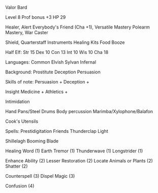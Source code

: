 
Valor Bard

Level 8
Prof bonus +3
HP 29

Healer, Alert
Everybody's Friend (Cha +1), Versatile Mastery
Polearm Mastery, War Caster

Shield, Quarterstaff
Instruments
Healing Kits
Food
Booze

Half Elf:
  Str 15
  Dex 10
  Con 13
  Int 10
  Wis 10
  Cha 18

Languages:
  Common
  Elvish
  Sylvan
  Infernal

Background: Prostitute
  Deception
  Persuasion

Skills of note:
  Persuasion +
  Deception +

  Insight
  Medicine +
  Athletics +

  Intimidation
  
  Hand Pans/Steel Drums
  Body percussion
  Marimba/Xylophone/Balafon

  Cook's Utensils

Spells:
  Prestidigitation
  Friends
  Thunderclap
  Light

  Shillelagh
  Booming Blade
  
  Healing Word (1)
  Earth Tremor (1)
  Thunderwave (1)
  Longstrider (1)

  Enhance Ability (2)
  Lesser Restoration (2)
  Locate Animals or Plants (2)
  Shatter (2)
  
  Counterspell (3)
  Dispel Magic (3)
  
  Confusion (4)
